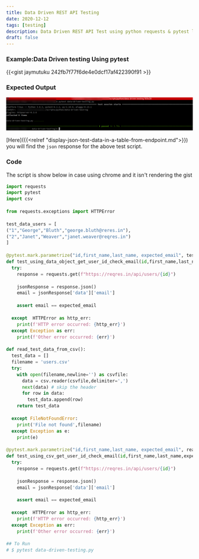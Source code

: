 ```yaml
---
title: Data Driven REST API Testing
date: 2020-12-12
tags: [testing]
description: Data Driven REST API Test using python requests & pytest libraries
draft: false
---
```


### Example:Data Driven testing Using pytest

{{<gist jaymutuku 242fb7f77f6de4e0dcf17af422390f91 >}}

### Expected Output

![Terminal Output](./screenshot.png)

[Here]({{<relref "display-json-test-data-in-a-table-from-endpoint.md">}}) you will find the `json` response for the above test script.

### Code
The script is show below in case using chrome and it isn't rendering the gist
```python
import requests
import pytest
import csv

from requests.exceptions import HTTPError

test_data_users = [
("1","George","Bluth","george.bluth@reres.in"),
("2","Janet","Weaver","janet.weaver@reqres.in")
]

@pytest.mark.parametrize("id,first_name,last_name, expected_email", test_data_users)
def test_using_data_object_get_user_id_check_email(id,first_name,last_name,expected_email):
  try:
    response = requests.get(f"https://reqres.in/api/users/{id}")

    jsonResponse = response.json()
    email = jsonResponse['data']['email']

    assert email == expected_email

  except  HTTPError as http_err:
    print(f'HTTP error occurred: {http_err}')
  except Exception as err:
    print(f'Other error occurred: {err}')

def read_test_data_from_csv():
  test_data = []
  filename = 'users.csv'
  try:
    with open(filename,newline='') as csvfile:
      data = csv.reader(csvfile,delimiter=',')
      next(data) # skip the header
      for row in data:
        test_data.append(row)
    return test_data

  except FileNotFoundError:
    print('File not found',filename)
  except Exception as e:
    print(e)

@pytest.mark.parametrize("id,first_name,last_name, expected_email", read_test_data_from_csv())
def test_using_csv_get_user_id_check_email(id,first_name,last_name,expected_email):
  try:
    response = requests.get(f"https://reqres.in/api/users/{id}")

    jsonResponse = response.json()
    email = jsonResponse['data']['email']

    assert email == expected_email

  except  HTTPError as http_err:
    print(f'HTTP error occurred: {http_err}')
  except Exception as err:
    print(f'Other error occurred: {err}')

## To Run
# $ pytest data-driven-testing.py
```


